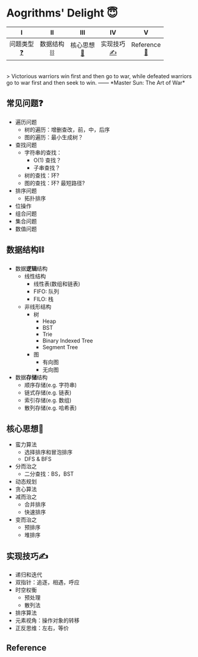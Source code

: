# Aogrithms' Delight 😇 


| Ⅰ | Ⅱ | Ⅲ | Ⅳ | Ⅴ |
| :--------: | :---------: | :---------: | :---------: | :---------: | 
| 问题类型<br>[❓](#常见问题) | 数据结构<br>[⛓](#数据结构)|核心思想<br>[🤖](#核心思想) | 实现技巧<br>[✍️](#实现技巧) | Reference<br>[📝](#reference) |

<br>
> Victorious warriors win first and then go to war, while defeated warriors go to war first and then seek to win.  —— *Master Sun: The Art of War*


## 常见问题❓

- 遍历问题
	- 树的遍历：增删查改，前，中，后序
	- 图的遍历：最小生成树？
- 查找问题
	- 字符串的查找： 
		- O(1) 查找？
		- 子串查找？
	- 树的查找：环? 
	- 图的查找：环? 最短路径?
- 排序问题
	- 拓扑排序 
- 位操作
- 组合问题
- 集合问题
- 数值问题

## 数据结构⛓

- 数据**逻辑**结构
	- 线性结构
		- 线性表(数组和链表)
		- FIFO: 队列 
		- FILO: 栈
	- 非线形结构
		- 树
			- Heap  	
			- BST
			- Trie 
			- Binary Indexed Tree
			- Segment Tree 
		- 图 
			- 有向图
			- 无向图 	
- 数据**存储**结构
	- 顺序存储(e.g. 字符串)
	- 链式存储(e.g. 链表)
	- 索引存储(e.g. 数组)
	- 散列存储(e.g. 哈希表)

## 核心思想🤖

- 蛮力算法
	- 选择排序和冒泡排序
	- DFS & BFS
- 分而治之
	- 二分查找：BS，BST
- 动态规划
- 贪心算法
- 减而治之
	- 合并排序
	- 快速排序
- 变而治之
	- 预排序
	- 堆排序


## 实现技巧✍️

- 递归和迭代
- 双指针：追逐，相遇，呼应
- 时空权衡
	- 预处理
	- 散列法
- 排序算法
- 元素视角：操作对象的转移
- 正反思维：左右，等价



## Reference 

[1]:	https://leetcode.com/problemset/algorithms/
